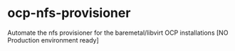 # ocp-nfs-provisioner
Automate the nfs provisioner for the baremetal/libvirt OCP installations [NO Production environment ready]
